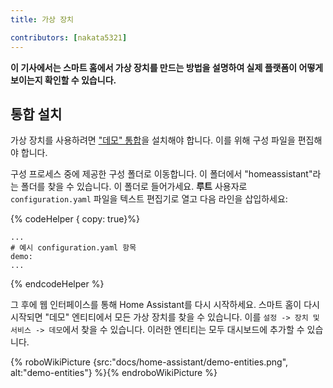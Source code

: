```yaml
---
title: 가상 장치

contributors: [nakata5321]
---
```


**이 기사에서는 스마트 홈에서 가상 장치를 만드는 방법을 설명하여 실제 플랫폼이 어떻게 보이는지 확인할 수 있습니다.**

## 통합 설치

가상 장치를 사용하려면 ["데모" 통합](https://www.home-assistant.io/integrations/demo/)을 설치해야 합니다.
이를 위해 구성 파일을 편집해야 합니다.

구성 프로세스 중에 제공한 구성 폴더로 이동합니다. 이 폴더에서 "homeassistant"라는 폴더를 찾을 수 있습니다.
이 폴더로 들어가세요. **루트** 사용자로 `configuration.yaml` 파일을 텍스트 편집기로 열고 다음 라인을 삽입하세요:

{% codeHelper { copy: true}%}

```
...
# 예시 configuration.yaml 항목
demo:
...
```

{% endcodeHelper %}


그 후에 웹 인터페이스를 통해 Home Assistant를 다시 시작하세요. 스마트 홈이 다시 시작되면 "데모" 엔티티에서 모든 가상 장치를 찾을 수 있습니다.
이를 `설정 -> 장치 및 서비스 -> 데모`에서 찾을 수 있습니다. 이러한 엔티티는 모두 대시보드에 추가할 수 있습니다.

{% roboWikiPicture {src:"docs/home-assistant/demo-entities.png", alt:"demo-entities"} %}{% endroboWikiPicture %}
